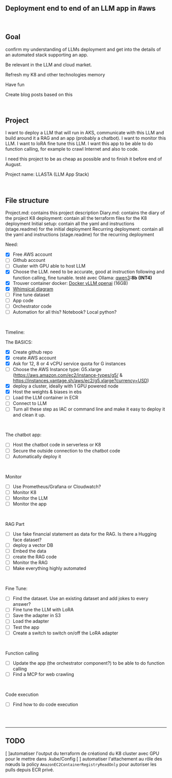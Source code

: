 ## Deployment end to end of an LLM app in #aws

<br>

## Goal

confirm my understanding of LLMs deployment and get into the details of an automated stack supporting an app. 

Be relevant in the LLM and cloud market.

Refresh my K8 and other technologies memory

Have fun

Create blog posts based on this

<br>

## Project

I want to deploy a LLM that will run in AKS, communicate with this LLM and build around it a RAG and an app (probably a chatbot). I want to monitor this LLM. I want to loRA fine tune this LLM. I want this app to be able to do function calling, for example to crawl Internet and also to code. 

I need this project to be as cheap as possible and to finish it before end of August.

Project name: LLASTA (LLM App Stack)

<br>

## File structure
Project.md: contains this project description
Diary.md: contains the diary of the project
K8 deployment: contain all the terraform files for the K8 deployment
Initial setup: contain all the yaml and instructions (stage.readme) for the initial deployment
Recurring deployment: contain all the yaml and instructions (stage.readme) for the recurring deployment

Need:

- [x] Free AWS account
- [ ] Github account
- [ ] Cluster with GPU able to host LLM
- [x] Choose the LLM. need to be accurate, good at instruction following and function calling, fine tunable. testé avec Ollama: [qwen3](https://ollama.com/library/qwen3 "qwen3")**:8b (INT4)**
- [x] Trouver container docker: [Docker vLLM openai](https://hub.docker.com/r/vllm/vllm-openai "https://hub.docker.com/r/vllm/vllm-openai") (16GB)
- [x] [Whimsical diagram](https://whimsical.com/BCS9f3idP7VFGYW5n8XbTE "https://whimsical.com/BCS9f3idP7VFGYW5n8XbTE")
- [ ] Fine tune dataset
- [ ] App code
- [ ] Orchestrator code
- [ ] Automation for all this? Notebook? Local python?

<br>

Timeline:

The BASICS:

- [x] Create github repo
- [x] create AWS account 
- [x] Ask for 12, 8 or 4 vCPU service quota for G instances
- [ ] Choose the AWS Instance type: G5.xlarge (https://aws.amazon.com/ec2/instance-types/g5/ & https://instances.vantage.sh/aws/ec2/g5.xlarge?currency=USD)
- [x] deploy a cluster, ideally with 1 GPU powered node
- [x] Host the weights & biases in ebs
- [ ] Load the LLM container in ECR
- [ ] Connect to LLM
- [ ] Turn all these step as IAC or command line and make it easy to deploy it and clean it up.

<br>

The chatbot app:

- [ ] Host the chatbot code in serverless or K8
- [ ] Secure the outside connection to the chatbot code
- [ ] Automatically deploy it

<br>

Monitor

- [ ] Use Prometheus/Grafana or Cloudwatch?
- [ ] Monitor K8
- [ ] Monitor the LLM
- [ ] Monitor the app

<br>

RAG Part

- [ ] Use fake financial statement as data for the RAG. Is there a Hugging face dataset?
- [ ] deploy a vector DB
- [ ] Embed the data
- [ ] create the RAG code
- [ ] Monitor the RAG
- [ ] Make everything highly automated

<br>

Fine Tune:

- [ ] Find the dataset. Use an existing dataset and add jokes to every answer?
- [ ] Fine tune the LLM with LoRA
- [ ] Save the adapter in S3
- [ ] Load the adapter
- [ ] Test the app
- [ ] Create a switch to switch on/off the LoRA adapter

<br>

Function calling

- [ ] Update the app (the orchestrator component?) to be able to do function calling
- [ ] Find a MCP for web crawling

<br>

Code execution

- [ ] Find how to do code execution

<br>

<br>

* * *

## TODO
[ ]automatiser l'output du terraform de créationd du K8 cluster avec GPU pour le mettre dans .kube/Config
[ ] automatiser l'attachement au rôle des nœuds la policy `AmazonEC2ContainerRegistryReadOnly` pour autoriser les pulls depuis ECR privé.